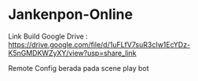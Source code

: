 # Jankenpon-Online
Link Build Google Drive :
https://drive.google.com/file/d/1uFLfV7suR3cIw1EcYDz-K5nGMDKWZyXY/view?usp=share_link

Remote Config berada pada scene play bot
